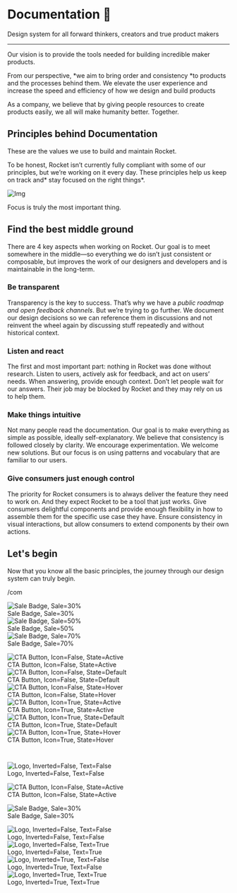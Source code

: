 
# Documentation 🚀

Design system for all forward thinkers, creators and true product makers

---

Our vision is to provide the tools needed for building incredible maker products.

From our perspective, *we aim to bring order and consistency *to products and the processes behind them. We elevate the user experience and increase the speed and efficiency of how we design and build products

As a company, we believe that by giving people resources to create products easily, we all will make humanity better. Together.

## Principles behind Documentation

These are the values we use to build and maintain Rocket.

To be honest, Rocket isn’t currently fully compliant with some of our principles, but we’re working on it every day. These principles help us keep on track and* stay focused on the right things*.

![Img](https://studio-assets.supernova.io/design-systems/14533/9289758a-6300-472a-bbc6-a57098081abf.jpeg)

Focus is truly the most important thing.

## Find the best middle ground

There are 4 key aspects when working on Rocket. Our goal is to meet somewhere in the middle—so everything we do isn’t just consistent or composable, but improves the work of our designers and developers and is maintainable in the long-term.

### Be transparent

Transparency is the key to success. That’s why we have a *public roadmap and open feedback channels*. But we’re trying to go further. We document our design decisions so we can reference them in discussions and not reinvent the wheel again by discussing stuff repeatedly and without historical context.

### Listen and react

The first and most important part: nothing in Rocket was done without research. Listen to users, actively ask for feedback, and act on users’ needs. When answering, provide enough context. Don’t let people wait for our answers. Their job may be blocked by Rocket and they may rely on us to help them.

### Make things intuitive

Not many people read the documentation. Our goal is to make everything as simple as possible, ideally self-explanatory. We believe that consistency is followed closely by clarity. We encourage experimentation. We welcome new solutions. But our focus is on using patterns and vocabulary that are familiar to our users.

### Give consumers just enough control

The priority for Rocket consumers is to always deliver the feature they need to work on. And they expect Rocket to be a tool that just works. Give consumers delightful components and provide enough flexibility in how to assemble them for the specific use case they have. Ensure consistency in visual interactions, but allow consumers to extend components by their own actions.

## Let's begin

Now that you know all the basic principles, the journey through our design system can truly begin.

/com

  
![Sale Badge, Sale=30%](https://studio-assets.supernova.io/design-systems/14533/d68d8aca-27f4-42eb-b767-3a1d2b8a6f39.png)  
Sale Badge, Sale=30%  
![Sale Badge, Sale=50%](https://studio-assets.supernova.io/design-systems/14533/a4b029f9-eb78-494c-a9f6-195c5965e2e6.png)  
Sale Badge, Sale=50%  
![Sale Badge, Sale=70%](https://studio-assets.supernova.io/design-systems/14533/1f565d55-c90d-493a-bdda-9dba41124148.png)  
Sale Badge, Sale=70%  


  
![CTA Button, Icon=False, State=Active](https://studio-assets.supernova.io/design-systems/14533/1ac8fcbb-4ab7-40d6-9b21-5d1a85ecff60.png)  
CTA Button, Icon=False, State=Active  
![CTA Button, Icon=False, State=Default](https://studio-assets.supernova.io/design-systems/14533/898dc8e3-c9dd-4079-9229-d12261e5155e.png)  
CTA Button, Icon=False, State=Default  
![CTA Button, Icon=False, State=Hover](https://studio-assets.supernova.io/design-systems/14533/29882ea9-9b69-4d93-9325-d829bdcb463c.png)  
CTA Button, Icon=False, State=Hover  
![CTA Button, Icon=True, State=Active](https://studio-assets.supernova.io/design-systems/14533/95de6e10-dbd2-48e1-85ec-2b3d737870ae.png)  
CTA Button, Icon=True, State=Active  
![CTA Button, Icon=True, State=Default](https://studio-assets.supernova.io/design-systems/14533/edcab4ab-98cc-458e-9f7d-19dd22090c96.png)  
CTA Button, Icon=True, State=Default  
![CTA Button, Icon=True, State=Hover](https://studio-assets.supernova.io/design-systems/14533/18fb3bc3-6565-4672-98c3-d269ea238fbc.png)  
CTA Button, Icon=True, State=Hover  


```javascript  
  
```

  
![Logo, Inverted=False, Text=False](https://studio-assets.supernova.io/design-systems/14533/fc9a5f4e-4f7a-4ac7-9971-d71704b190cd.png)  
Logo, Inverted=False, Text=False  


  
  


  
![CTA Button, Icon=False, State=Active](https://studio-assets.supernova.io/design-systems/14533/1ac8fcbb-4ab7-40d6-9b21-5d1a85ecff60.png)  
CTA Button, Icon=False, State=Active  


  
![Sale Badge, Sale=30%](https://studio-assets.supernova.io/design-systems/14533/d68d8aca-27f4-42eb-b767-3a1d2b8a6f39.png)  
Sale Badge, Sale=30%  


  
![Logo, Inverted=False, Text=False](https://studio-assets.supernova.io/design-systems/14533/fc9a5f4e-4f7a-4ac7-9971-d71704b190cd.png)  
Logo, Inverted=False, Text=False  
![Logo, Inverted=False, Text=True](https://studio-assets.supernova.io/design-systems/14533/a997267d-a11a-40ba-b3a4-b15cc5167fec.png)  
Logo, Inverted=False, Text=True  
![Logo, Inverted=True, Text=False](https://studio-assets.supernova.io/design-systems/14533/4e4ae727-0ca0-42b2-81f1-2294137b9226.png)  
Logo, Inverted=True, Text=False  
![Logo, Inverted=True, Text=True](https://studio-assets.supernova.io/design-systems/14533/d6be8f5a-187a-4a67-b101-eea07f227045.png)  
Logo, Inverted=True, Text=True  
